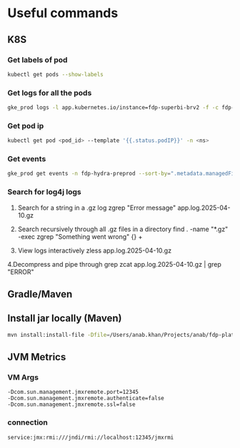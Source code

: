 # Useful commands

## K8S
### Get labels of pod

```sh
kubectl get pods --show-labels
```


### Get logs for all the pods
```sh
gke_prod logs -l app.kubernetes.io/instance=fdp-superbi-brv2 -f -c fdp-superbi-brv2 -n fdp-superbi-brv2-prod
```

### Get pod ip
```sh
kubectl get pod <pod_id> --template '{{.status.podIP}}' -n <ns>
```

### Get events
```sh
gke_prod get events -n fdp-hydra-preprod --sort-by=".metadata.managedFields[0].time"
```

### Search for log4j logs
1. Search for a string in a .gz log
zgrep "Error message" app.log.2025-04-10.gz

2. Search recursively through all .gz files in a directory
find . -name "*.gz" -exec zgrep "Something went wrong" {} +

3. View logs interactively
zless app.log.2025-04-10.gz

4.Decompress and pipe through grep
zcat app.log.2025-04-10.gz | grep "ERROR"


## Gradle/Maven
## Install jar locally (Maven)

```sh
mvn install:install-file -Dfile=/Users/anab.khan/Projects/anab/fdp-plato-meta/meta-visualisation/build/libs/meta-visualisation-1.0-SNAPSHOT.jar -DgroupId=com.flipkart.plato.meta -DartifactId=meta-visualisation -Dversion=1.0 -Dpackaging=jar
```

## JVM Metrics
### VM Args
```
-Dcom.sun.management.jmxremote.port=12345
-Dcom.sun.management.jmxremote.authenticate=false
-Dcom.sun.management.jmxremote.ssl=false
```

### connection
```
service:jmx:rmi:///jndi/rmi://localhost:12345/jmxrmi
```
